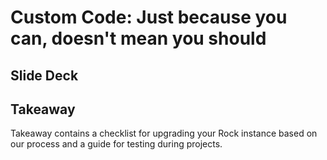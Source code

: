 # Custom Code: Just because you can, doesn't mean you should 

## Slide Deck

## Takeaway
Takeaway contains a checklist for upgrading your Rock instance based on our process and a guide for testing during projects. 